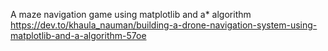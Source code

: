 A maze navigation game using matplotlib and a* algorithm
https://dev.to/khaula_nauman/building-a-drone-navigation-system-using-matplotlib-and-a-algorithm-57oe
